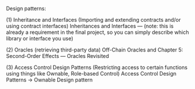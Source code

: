 Design patterns:

(1) Inheritance and Interfaces (Importing and extending contracts and/or using contract interfaces) Inheritances and Interfaces — (note: this is already a requirement in the final project, so you can simply describe which library or interface you use)

(2) Oracles (retrieving third-party data) Off-Chain Oracles and Chapter 5: Second-Order Effects — Oracles Revisited

(3) Access Control Design Patterns (Restricting access to certain functions using things like Ownable, Role-based Control) Access Control Design Patterns
-> Ownable Design pattern



